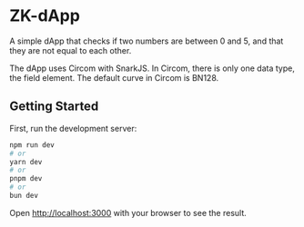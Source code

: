 # ZK-dApp

A simple dApp that checks if two numbers are between 0 and 5, and that they are not equal to each other. 

The dApp uses Circom with SnarkJS. In Circom, there is only one data type, the field element. The default curve in Circom is BN128.

## Getting Started

First, run the development server:

```bash
npm run dev
# or
yarn dev
# or
pnpm dev
# or
bun dev
```

Open [http://localhost:3000](http://localhost:3000) with your browser to see the result.

